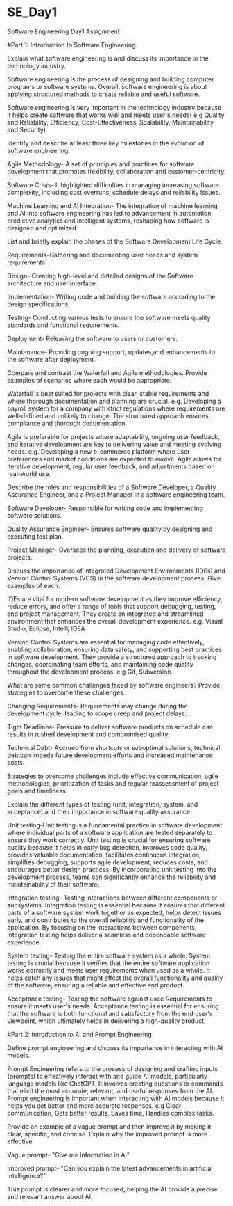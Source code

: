 # SE_Day1
Software Engineering Day1 Assignment

#Part 1: Introduction to Software Engineering

Explain what software engineering is and discuss its importance in the technology industry.

Software engineering is the process of designing and building computer programs or software systems. Overall, software engineering is about applying structured methods to create reliable and useful software. 

Software engineering is very important in the technology industry because it helps create software that works well and meets user's needs( e.g Quality and Reliability, Efficiency, Cost-Effectiveness, Scalability, Maintainability and Security)


Identify and describe at least three key milestones in the evolution of software engineering.

Agile Methodology- A set of principles and practices for software development that promotes flexibility, collaboration and customer-centricity.

Software Crisis- It highlighted difficulties in managing increasing software complexity, including cost overruns, schedule delays and reliability issues.

Machine Learning and AI Integration- The integration of machine learning and AI into software engineering has led to advancement in automation, predictive analytics and intelligent systems, reshaping how software is designed and optimized.



List and briefly explain the phases of the Software Development Life Cycle.

Requirements-Gathering and documenting user needs and system requirements.

Design- Creating high-level and detailed designs of the Software architecture and user interface.

Implementation- Writing code and building the software according to the design specifications.

Testing- Conducting various tests to ensure the software meets quality standards and functional requirements.

Deployment- Releasing the software to users or customers.

Maintenance- Providing ongoing support, updates,and enhancements to the software after deployment.



Compare and contrast the Waterfall and Agile methodologies. Provide examples of scenarios where each would be appropriate.

Waterfall is best suited for projects with clear, stable requirements and where thorough documentation and planning are crucial. e.g. Developing a payroll system for a company with strict regulations where requirements are well-defined and unlikely to change. The structured approach ensures compliance and thorough documentation.

Agile is preferable for projects where adaptability, ongoing user feedback, and iterative development are key to delivering value and meeting evolving needs. e.g. Developing a new e-commerce platform where user preferences and market conditions are expected to evolve. Agile allows for iterative development, regular user feedback, and adjustments based on real-world use.

Describe the roles and responsibilities of a Software Developer, a Quality Assurance Engineer, and a Project Manager in a software engineering team.

Software Developer- Responsible for writing code and implementing software solutions. 

Quality Assurance Engineer- Ensures software quality by designing and executing test plan.

Project Manager- Oversees the planning, execution and delivery of software projects.



Discuss the importance of Integrated Development Environments (IDEs) and Version Control Systems (VCS) in the software development process. Give examples of each.

IDEs are vital for modern software development as they improve efficiency, reduce errors, and offer a range of tools that support debugging, testing, and project management. They create an integrated and streamlined environment that enhances the overall development experience. e.g. Visual Studio, Eclipse, Intellij IDEA

Version Control Systems are essential for managing code effectively, enabling collaboration, ensuring data safety, and supporting best practices in software development. They provide a structured approach to tracking changes, coordinating team efforts, and maintaining code quality throughout the development process. e.g Git, Subversion.



What are some common challenges faced by software engineers? Provide strategies to overcome these challenges.

Changing Requirements- Requirements may change during the development cycle, leading to scope creep and project delays.

Tight Deadlines- Pressure to deliver software products on schedule can results in rushed development and compromised quality.

Technical Debt- Accrued from shortcuts or suboptimal solutions, technical debtcan impede future development efforts and increased maintenance costs.

Strategies to overcome challenges include effective communication, agile methodologies, prioritization of tasks and regular reassessment of project goals and timeliness.


Explain the different types of testing (unit, integration, system, and acceptance) and their importance in software quality assurance.

Unit testing-Unit testing is a fundamental practice in software development where individual parts of a software application are tested separately to ensure they work correctly.
Unit testing is crucial for ensuring software quality because it helps in early bug detection, improves code quality, provides valuable documentation, facilitates continuous integration, simplifies debugging, supports agile development, reduces costs, and encourages better design practices. By incorporating unit testing into the development process, teams can significantly enhance the reliability and maintainability of their software.

Integration testing- Testing interactions between different components or subsystems.
Integration testing is essential because it ensures that different parts of a software system work together as expected, helps detect issues early, and contributes to the overall reliability and functionality of the application. By focusing on the interactions between components, integration testing helps deliver a seamless and dependable software experience.

System testing- Testing the entire software system as a whole.
System testing is crucial because it verifies that the entire software application works correctly and meets user requirements when used as a whole. It helps catch any issues that might affect the overall functionality and quality of the software, ensuring a reliable and effective end product.





Acceptance testing- Testing the software against usee Requirements to ensure it meets user's needs.
Acceptance testing is essential for ensuring that the software is both functional and satisfactory from the end user's viewpoint, which ultimately helps in delivering a high-quality product.






#Part 2: Introduction to AI and Prompt Engineering


Define prompt engineering and discuss its importance in interacting with AI models.

Prompt Engineering refers to the process of designing and crafting inputs (prompts) to effectively interact with and guide AI models, particularly language models like ChatGPT. It involves creating questions or commands that elicit the most accurate, relevant, and useful responses from the AI.
Prompt engineering is important when interacting with AI models because it helps you get better and more accurate responses. e.g Clear communication, Gets better results, Saves time, Handles complex tasks.

Provide an example of a vague prompt and then improve it by making it clear, specific, and concise. Explain why the improved prompt is more effective.

Vague prompt- "Give me information in AI"

Improved prompt- "Can you explain the latest advancements in artificial intelligence?"

This prompt is clearer and more focused, helping the AI provide a precise and relevant answer about AI.
